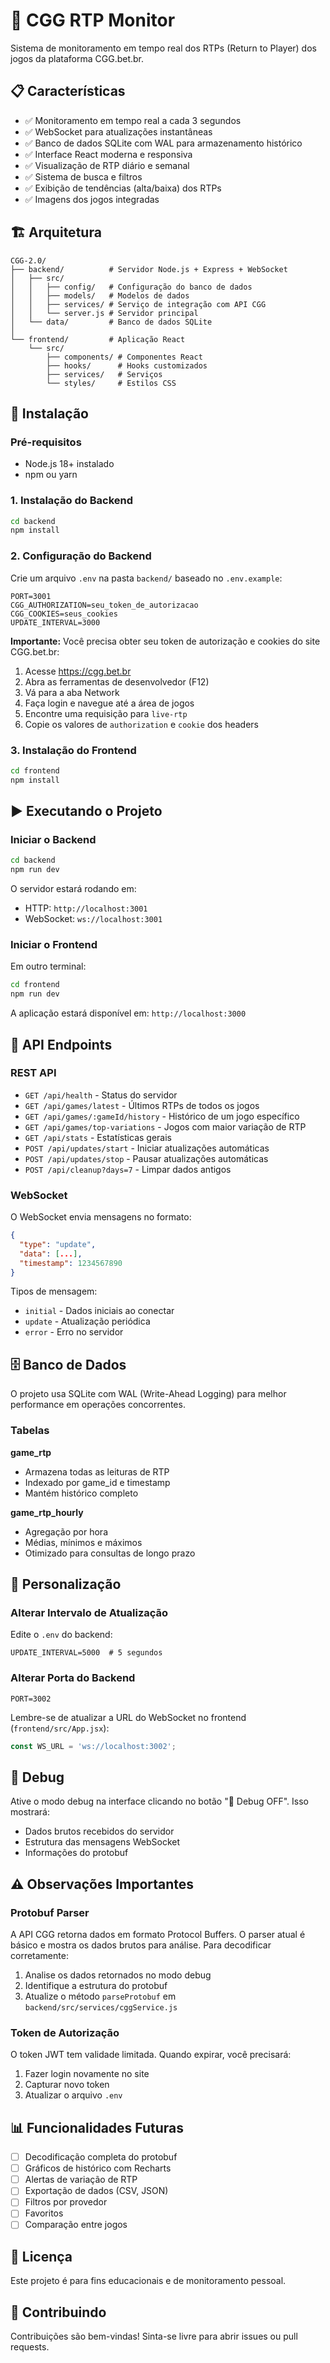 # 🎰 CGG RTP Monitor

Sistema de monitoramento em tempo real dos RTPs (Return to Player) dos jogos da plataforma CGG.bet.br.

## 📋 Características

- ✅ Monitoramento em tempo real a cada 3 segundos
- ✅ WebSocket para atualizações instantâneas
- ✅ Banco de dados SQLite com WAL para armazenamento histórico
- ✅ Interface React moderna e responsiva
- ✅ Visualização de RTP diário e semanal
- ✅ Sistema de busca e filtros
- ✅ Exibição de tendências (alta/baixa) dos RTPs
- ✅ Imagens dos jogos integradas

## 🏗️ Arquitetura

```
CGG-2.0/
├── backend/          # Servidor Node.js + Express + WebSocket
│   ├── src/
│   │   ├── config/   # Configuração do banco de dados
│   │   ├── models/   # Modelos de dados
│   │   ├── services/ # Serviço de integração com API CGG
│   │   └── server.js # Servidor principal
│   └── data/         # Banco de dados SQLite
│
└── frontend/         # Aplicação React
    └── src/
        ├── components/ # Componentes React
        ├── hooks/      # Hooks customizados
        ├── services/   # Serviços
        └── styles/     # Estilos CSS
```

## 🚀 Instalação

### Pré-requisitos

- Node.js 18+ instalado
- npm ou yarn

### 1. Instalação do Backend

```bash
cd backend
npm install
```

### 2. Configuração do Backend

Crie um arquivo `.env` na pasta `backend/` baseado no `.env.example`:

```env
PORT=3001
CGG_AUTHORIZATION=seu_token_de_autorizacao
CGG_COOKIES=seus_cookies
UPDATE_INTERVAL=3000
```

**Importante:** Você precisa obter seu token de autorização e cookies do site CGG.bet.br:

1. Acesse https://cgg.bet.br
2. Abra as ferramentas de desenvolvedor (F12)
3. Vá para a aba Network
4. Faça login e navegue até a área de jogos
5. Encontre uma requisição para `live-rtp`
6. Copie os valores de `authorization` e `cookie` dos headers

### 3. Instalação do Frontend

```bash
cd frontend
npm install
```

## ▶️ Executando o Projeto

### Iniciar o Backend

```bash
cd backend
npm run dev
```

O servidor estará rodando em:
- HTTP: `http://localhost:3001`
- WebSocket: `ws://localhost:3001`

### Iniciar o Frontend

Em outro terminal:

```bash
cd frontend
npm run dev
```

A aplicação estará disponível em: `http://localhost:3000`

## 📡 API Endpoints

### REST API

- `GET /api/health` - Status do servidor
- `GET /api/games/latest` - Últimos RTPs de todos os jogos
- `GET /api/games/:gameId/history` - Histórico de um jogo específico
- `GET /api/games/top-variations` - Jogos com maior variação de RTP
- `GET /api/stats` - Estatísticas gerais
- `POST /api/updates/start` - Iniciar atualizações automáticas
- `POST /api/updates/stop` - Pausar atualizações automáticas
- `POST /api/cleanup?days=7` - Limpar dados antigos

### WebSocket

O WebSocket envia mensagens no formato:

```json
{
  "type": "update",
  "data": [...],
  "timestamp": 1234567890
}
```

Tipos de mensagem:
- `initial` - Dados iniciais ao conectar
- `update` - Atualização periódica
- `error` - Erro no servidor

## 🗄️ Banco de Dados

O projeto usa SQLite com WAL (Write-Ahead Logging) para melhor performance em operações concorrentes.

### Tabelas

**game_rtp**
- Armazena todas as leituras de RTP
- Indexado por game_id e timestamp
- Mantém histórico completo

**game_rtp_hourly**
- Agregação por hora
- Médias, mínimos e máximos
- Otimizado para consultas de longo prazo

## 🎨 Personalização

### Alterar Intervalo de Atualização

Edite o `.env` do backend:

```env
UPDATE_INTERVAL=5000  # 5 segundos
```

### Alterar Porta do Backend

```env
PORT=3002
```

Lembre-se de atualizar a URL do WebSocket no frontend (`frontend/src/App.jsx`):

```javascript
const WS_URL = 'ws://localhost:3002';
```

## 🐛 Debug

Ative o modo debug na interface clicando no botão "🐛 Debug OFF". Isso mostrará:
- Dados brutos recebidos do servidor
- Estrutura das mensagens WebSocket
- Informações do protobuf

## ⚠️ Observações Importantes

### Protobuf Parser

A API CGG retorna dados em formato Protocol Buffers. O parser atual é básico e mostra os dados brutos para análise. Para decodificar corretamente:

1. Analise os dados retornados no modo debug
2. Identifique a estrutura do protobuf
3. Atualize o método `parseProtobuf` em `backend/src/services/cggService.js`

### Token de Autorização

O token JWT tem validade limitada. Quando expirar, você precisará:
1. Fazer login novamente no site
2. Capturar novo token
3. Atualizar o arquivo `.env`

## 📊 Funcionalidades Futuras

- [ ] Decodificação completa do protobuf
- [ ] Gráficos de histórico com Recharts
- [ ] Alertas de variação de RTP
- [ ] Exportação de dados (CSV, JSON)
- [ ] Filtros por provedor
- [ ] Favoritos
- [ ] Comparação entre jogos

## 📝 Licença

Este projeto é para fins educacionais e de monitoramento pessoal.

## 🤝 Contribuindo

Contribuições são bem-vindas! Sinta-se livre para abrir issues ou pull requests.
